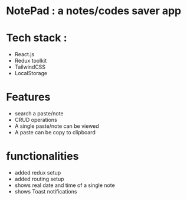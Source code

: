 # NotePad : a notes/codes saver app

# Tech stack :
- React.js
- Redux toolkit
- TailwindCSS
- LocalStorage

# Features
- search a paste/note
- CRUD operations
- A single paste/note can be viewed
- A paste can be copy to clipboard

# functionalities 
- added redux setup
- added routing setup
- shows real date and time of a single note
- shows Toast notifications